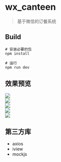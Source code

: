 # wx_canteen

> 基于微信的订餐系统

## Build
```
# 安装必要的包
npm install

# 运行
npm run dev
```

## 效果预览
![](https://temp-1253237582.cos.ap-chengdu.myqcloud.com/w1.webp)  
![](https://temp-1253237582.cos.ap-chengdu.myqcloud.com/w2.webp)  
![](https://temp-1253237582.cos.ap-chengdu.myqcloud.com/w3.webp)  
![](https://temp-1253237582.cos.ap-chengdu.myqcloud.com/w4.webp)  
![](https://temp-1253237582.cos.ap-chengdu.myqcloud.com/w5.webp)  
 
## 第三方库

- axios
- iview
- mockjs
